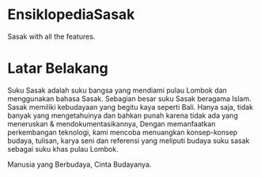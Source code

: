 # EnsiklopediaSasak
Sasak with all the features.

# Latar Belakang
Suku Sasak adalah suku bangsa yang mendiami pulau Lombok dan menggunakan bahasa Sasak. Sebagian besar suku Sasak beragama Islam. Sasak memiliki kebudayaan yang begitu kaya seperti Bali. Hanya saja, tidak banyak yang mengetahuinya dan bahkan punah karena tidak ada yang meneruskan & mendokumentasikannya, Dengan memanfaatkan perkembangan teknologi, kami mencoba menuangkan konsep-konsep budaya, tulisan, karya seni dan referensi yang meliputi budaya suku sasak sebagai suku khas pulau Lombok.

Manusia yang Berbudaya, Cinta Budayanya.
